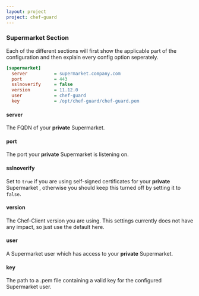 ```yaml
---
layout: project
project: chef-guard
---
```


### Supermarket Section
Each of the different sections will first show the applicable part of the configuration and then explain every config option seperately.

~~~ ini
[supermarket]
  server          = supermarket.company.com
  port            = 443
  sslnoverify     = false
  version         = 11.12.0
  user            = chef-guard
  key             = /opt/chef-guard/chef-guard.pem
~~~

#### server
The FQDN of your **private** Supermarket.

#### port
The port your **private** Supermarket is listening on.

#### sslnoverify
Set to `true` if you are using self-signed certificates for your **private** Supermarket , otherwise you should keep this turned off by setting it to `false`.

#### version
The Chef-Client version you are using. This settings currently does not have any impact, so just use the default here.

#### user
A Supermarket user which has access to your **private** Supermarket.

#### key
The path to a .pem file containing a valid key for the configured Supermarket user.
